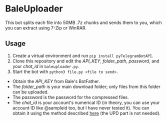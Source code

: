 # BaleUploader

This bot splits each file into 50MB .7z chunks and sends them to you, which you can extract using 7-Zip or WinRAR.

## Usage

1. Create a virtual environment and run `pip install pyTelegramBotAPI`.
2. Clone this repository and edit the *API_KEY*, *folder_path*, *password*, and your *chat_id* in `baleuploader.py`.
3. Start the bot with `python3 file.py <file to send>`.

- Obtain the *API_KEY* from Bale's BotFather.
- The *folder_path* is your main download folder; only files from this folder can be uploaded.
- The *password* is the password for the compressed files.
- The *chat_id* is your account's numerical ID (in theory, you can use your account ID like @sampleid too, but I have never tested it). You can obtain it using the method described [here](https://stackoverflow.com/a/62429465) (the UPD part is not needed).
